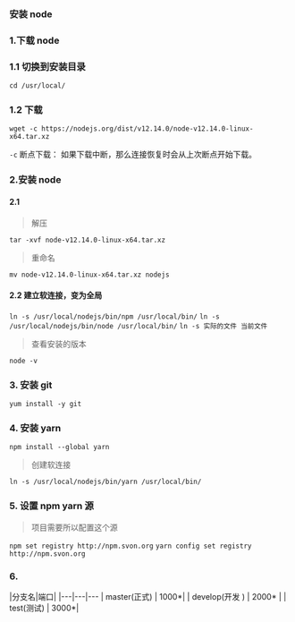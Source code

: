 ### 安装 node

### 1.下载 node

### 1.1 切换到安装目录

`cd /usr/local/`

### 1.2 下载

`wget -c https://nodejs.org/dist/v12.14.0/node-v12.14.0-linux-x64.tar.xz`

`-c` 断点下载： 如果下载中断，那么连接恢复时会从上次断点开始下载。


### 2.安装 node

#### 2.1 

> 解压

`tar -xvf node-v12.14.0-linux-x64.tar.xz`

> 重命名

`mv node-v12.14.0-linux-x64.tar.xz nodejs`

#### 2.2 建立软连接，变为全局

`ln -s /usr/local/nodejs/bin/npm /usr/local/bin/`
`ln -s /usr/local/nodejs/bin/node /usr/local/bin/`
`ln -s 实际的文件 当前文件`

> 查看安装的版本

`node -v`

### 3. 安装 git

`yum install -y git`

### 4. 安装 yarn

`npm install --global yarn`

> 创建软连接

`ln -s /usr/local/nodejs/bin/yarn /usr/local/bin/`

### 5. 设置 npm yarn 源

> 项目需要所以配置这个源

`npm set registry http://npm.svon.org`
`yarn config set registry http://npm.svon.org`


### 6. 



|分支名|端口|
|---|---|---
| master(正式) | 1000*|
| develop(开发 ) | 2000* |
| test(测试) | 3000*|
